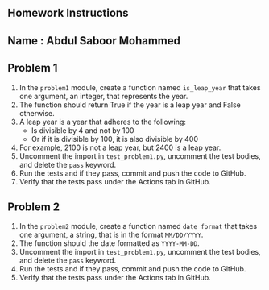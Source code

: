 ## Homework Instructions

## Name : Abdul Saboor Mohammed

Problem 1
---
1. In the `problem1` module, create a function named `is_leap_year` that takes one argument, an integer, that
represents the year.
2. The function should return True if the year is a leap year and False otherwise.
3. A leap year is a year that adheres to the following:
    - Is divisible by 4 and not by 100
    - Or if it is divisible by 100, it is also divisible by 400
4. For example, 2100 is not a leap year, but 2400 is a leap year.
5. Uncomment the import in `test_problem1.py`, uncomment the test bodies, and delete the `pass` keyword.
6. Run the tests and if they pass, commit and push the code to GitHub.
7. Verify that the tests pass under the Actions tab in GitHub.

Problem 2
---
1. In the `problem2` module, create a function named `date_format` that takes one argument, a string, that is
   in the format `MM/DD/YYYY`.
2. The function should the date formatted as `YYYY-MM-DD`.
3. Uncomment the import in `test_problem1.py`, uncomment the test bodies, and delete the `pass` keyword.
4. Run the tests and if they pass, commit and push the code to GitHub.
5. Verify that the tests pass under the Actions tab in GitHub.